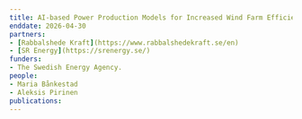```yaml
---
title: AI-based Power Production Models for Increased Wind Farm Efficiency
enddate: 2026-04-30
partners:
- [Rabbalshede Kraft](https://www.rabbalshedekraft.se/en)
- [SR Energy](https://srenergy.se/)
funders:
- The Swedish Energy Agency.
people:
- Maria Bånkestad
- Aleksis Pirinen
publications:
---
```

